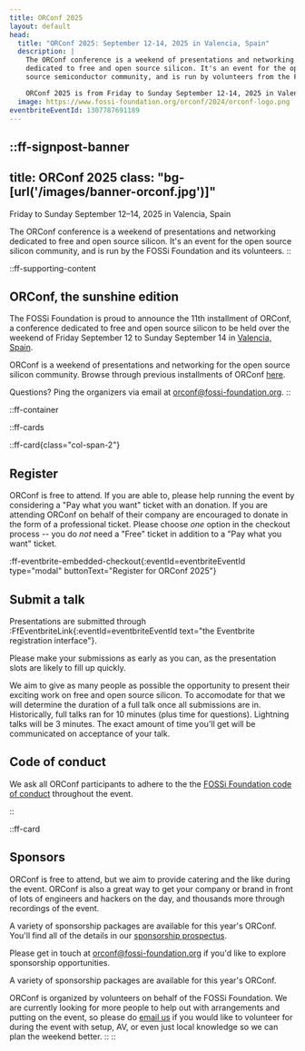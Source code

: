```yaml
---
title: ORConf 2025
layout: default
head:
  title: "ORConf 2025: September 12-14, 2025 in Valencia, Spain"
  description: |
    The ORConf conference is a weekend of presentations and networking
    dedicated to free and open source silicon. It's an event for the open
    source semiconductor community, and is run by volunteers from the FOSSi Foundation.

    ORConf 2025 is from Friday to Sunday September 12-14, 2025 in Valencia, Spain.
  image: https://www.fossi-foundation.org/orconf/2024/orconf-logo.png
eventbriteEventId: 1307787691189
---
```


::ff-signpost-banner
---
title: ORConf 2025
class: "bg-[url('/images/banner-orconf.jpg')]"
---

Friday to Sunday September 12&ndash;14, 2025 in Valencia, Spain

The ORConf conference is a weekend of presentations and networking dedicated to free and open source silicon. It's an event for the open source silicon community, and is run by the FOSSi Foundation and its volunteers.
::


::ff-supporting-content
## ORConf, the sunshine edition

The FOSSi Foundation is proud to announce the 11th installment of ORConf, a conference dedicated to free and open source silicon to be held over the weekend of Friday September 12 to Sunday September 14 in [Valencia, Spain](https://maps.app.goo.gl/xnXXgU51NMEQn4iK6).

ORConf is a weekend of presentations and networking for the open source silicon community. Browse through previous installments of ORConf [here](https://fossi-foundation.org/events/archive).

Questions? Ping the organizers via email at [orconf@fossi-foundation.org](mailto:orconf@fossi-foundation.org?subject=Question).
::




::ff-container

::ff-cards

  ::ff-card{class="col-span-2"}

  ## Register

  ORConf is free to attend.
  If you are able to, please help running the event by considering a "Pay what you want" ticket with an donation.
  If you are attending ORConf on behalf of their company are encouraged to donate in the form of a professional ticket.
  Please choose *one* option in the checkout process -- you do *not* need a "Free" ticket in addition to a "Pay what you want" ticket.

  :ff-eventbrite-embedded-checkout{:eventId=eventbriteEventId type="modal" buttonText="Register for ORConf 2025"}

  ## Submit a talk

  Presentations are submitted through :FfEventbriteLink{:eventId=eventbriteEventId text="the Eventbrite registration interface"}.

  Please make your submissions as early as you can, as the presentation slots are likely to fill up quickly.

  We aim to give as many people as possible the opportunity to present their exciting work on free and open source silicon.
  To accomodate for that we will determine the duration of a full talk once all submissions are in.
  Historically, full talks ran for 10 minutes (plus time for questions).
  Lightning talks will be 3 minutes.
  The exact amount of time you'll get will be communicated on acceptance of your talk.

  ## Code of conduct

  We ask all ORConf participants to adhere to the the [FOSSi Foundation code of conduct](/code-of-conduct) throughout the event.

  ::

  ::ff-card

  ## Sponsors

  ORConf is free to attend, but we aim to provide catering and the like during the event. ORConf is also a great way to get your company or brand in front of lots of engineers and hackers on the day, and thousands more through recordings of the event.

  A variety of sponsorship packages are available for this year's ORConf.
  You'll find all of the details in our [sponsorship prospectus](ORConf-2025-Sponsorship-Prospectus.pdf).

  Please get in touch at [orconf@fossi-foundation.org](mailto:orconf@fossi-foundation.org?subject=Sponsorship) if you'd like to explore sponsorship opportunities.

  A variety of sponsorship packages are available for this year's ORConf.

  ORConf is organized by volunteers on behalf of the FOSSi Foundation. We are currently looking for more people to help out with arrangements and putting on the event, so please do [email us](mailto:orconf@fossi-foundation.org?subject=Volunteering) if you would like to volunteer for during the event with setup, AV, or even just local knowledge so we can plan the weekend better.
  ::
::
